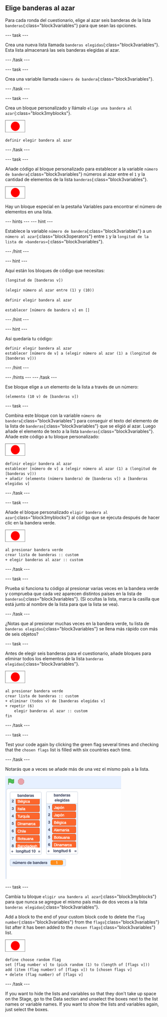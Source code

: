 ## Elige banderas al azar

Para cada ronda del cuestionario, elige al azar seis banderas de la lista `banderas`{:class="block3variables"} para que sean las opciones.

\--- task \---

Crea una nueva lista llamada `banderas elegidas`{:class="block3variables"}. Esta lista almacenará las seis banderas elegidas al azar.

\--- /task \---

\--- task \---

Crea una variable llamada `número de bandera`{:class="block3variables"}.

\--- /task \---

\--- task \---

Crea un bloque personalizado y llámalo `elige una bandera al azar`{:class="block3myblocks"}.

![Flag sprite](images/flag-sprite.png)

```blocks3
definir elegir bandera al azar
```

\--- /task \---

\--- task \---

Añade código al bloque personalizado para establecer a la variable `número de bandera`{:class="block3variables"} números al azar entre el `1` y la cantidad de elementos de la lista `banderas`{:class="block3variables"}.

![Flag sprite](images/flag-sprite.png)

Hay un bloque especial en la pestaña Variables para encontrar el número de elementos en una lista.

\--- hints \--- \--- hint \---

Establece la variable `número de bandera`{:class="block3variables"} a un `número al azar`{:class="block3operators"} entre `1` y la `longitud de la lista de «banderas»`{:class="block3variables"}.

\--- /hint \---

\--- hint \---

Aquí están los bloques de código que necesitas:

```blocks3
(longitud de [banderas v])

(elegir número al azar entre (1) y (10))

definir elegir bandera al azar

establecer [número de bandera v] en []
```

\--- /hint \---

\--- hint \---

Así quedaría tu código:

```blocks3
definir elegir bandera al azar
establecer [número de v] a (elegir número al azar (1) a (longitud de [banderas v]))
```

\--- /hint \---

\--- /hints \--- \--- /task \---

Ese bloque elige a un elemento de la lista a través de un número:

```blocks3
(elemento (10 v) de [banderas v])
```

\--- task \---

Combina este bloque con la variable `número de bandera`{:class="block3variables"} para conseguir el texto del elemento de la lista de `banderas`{:class="block3variables"} que se eligió al azar. Luego añade el elemento de texto a la lista `banderas`{:class="block3variables"}. Añade este código a tu bloque personalizado:

![Flag sprite](images/flag-sprite.png)

```blocks3
definir elegir bandera al azar
establecer [número de v] a (elegir número al azar (1) a (longitud de [banderas v]))
+ añadir (elemento (número bandera) de [banderas v]) a [banderas elegidas v]
```

\--- /task \---

\--- task \---

Añade el bloque personalizado `eligir bandera al azar`{:class="block3myblocks"} al código que se ejecuta después de hacer clic en la bandera verde.

![Flag sprite](images/flag-sprite.png)

```blocks3
al presionar bandera verde
crear lista de banderas :: custom
+ elegir banderas al azar :: custom
```

\--- /task \---

\--- task \---

Prueba si funciona tu código al presionar varias veces en la bandera verde y comprueba que cada vez aparecen distintos países en la lista de `banderas`{:class="block3variables"}. (Si ocultas la lista, marca la casilla que está junto al nombre de la lista para que la lista se vea).

\--- /task \---

¿Notas que al presionar muchas veces en la bandera verde, tu lista de `banderas elegidas`{:class="block3variables"} se llena más rápido con más de seis objetos?

\--- task \---

Antes de elegir seis banderas para el cuestionario, añade bloques para eliminar todos los elementos de la lista `banderas elegidas`{:class="block3variables"}.

![Flag sprite](images/flag-sprite.png)

```blocks3
al presionar bandera verde
crear lista de banderas :: custom
+ eliminar (todos v) de [banderas elegidas v]
+ repetir (6)
    elegir banderas al azar :: custom
fin
```

\--- /task \---

\--- task \---

Test your code again by clicking the green flag several times and checking that the `chosen flags` list is filled with six countries each time.

\--- /task \---

Notarás que a veces se añade más de una vez el mismo país a la lista.

![Duplicate countries](images/duplicate-countries.png)

\--- task \---

Cambia tu bloque `eligir una bandera al azar`{:class="block3myblocks"} para que nunca se agregue el mismo país más de dos veces a la lista `banderas elegidas`{:class="block3variables"}.

Add a block to the end of your custom block code to delete the `flag number`{:class="block3variables"} from the `flags`{:class="block3variables"} list after it has been added to the `chosen flags`{:class="block3variables"} list.

![Flag sprite](images/flag-sprite.png)

```blocks3
define choose random flag
set [flag number v] to (pick random (1) to (length of [flags v]))
add (item (flag number) of [flags v]) to [chosen flags v]
+ delete (flag number) of [flags v]
```

\--- /task \---

If you want to hide the lists and variables so that they don't take up space on the Stage, go to the Data section and unselect the boxes next to the list names or variable names. If you want to show the lists and variables again, just select the boxes.
